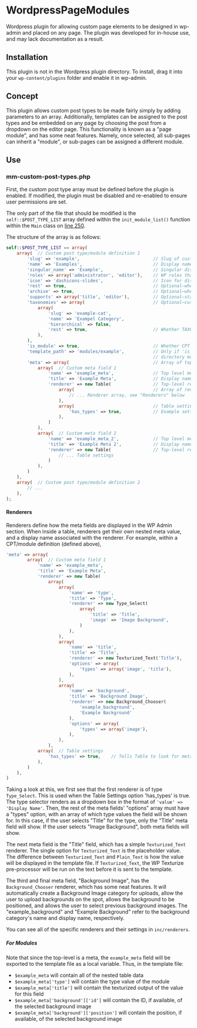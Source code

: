 # WordpressPageModules
Wordpress plugin for allowing custom page elements to be designed in wp-admin and placed on any page. The plugin was developed for in-house use, and may lack documentation as a result.

## Installation
This plugin is not in the Wordpress plugin directory. To install, drag it into your `wp-content/plugins` folder and enable it in wp-admin.

## Concept
This plugin allows custom post types to be made fairly simply by adding parameters to an array. Additionally, templates can be assigned to the post types and be embedded on any page by choosing the post from a dropdown on the editor page. This functionality is known as a "page module", and has some neat features. Namely, once selected, all sub-pages can inherit a "module", or sub-pages can be assigned a different module.

## Use
### mm-custom-post-types.php
First, the custom post type array must be defined before the plugin is enabled. If modified, the plugin must be disabled and re-enabled to ensure user permissions are set.

The only part of the file that should be modified is the `self::$POST_TYPE_LIST` array defined within the `init_module_list()` function within the `Main` class on [line 250](https://github.com/mwmancuso/WordpressPageModules/blob/master/mm-custom-post-types/mm-custom-post-types.php#L250).

The structure of the array is as follows:
```php
self::$POST_TYPE_LIST == array(
    array(  // Custom post type/module definition 1
        'slug' => 'example',                            // Slug of custom post type (CPT)
        'name' => 'Examples',                           // Display name of CPT
        'singular_name' => 'Example',                   // Singular display name of CPT
        'roles' => array('administrator', 'editor'),    // WP roles that may modify this CPT
        'icon' => 'dashicons-slides',                   // Icon for display in WP Admin sidebar
        'rest' => true,                                 // Optional—whether CPT is available via WP REST
        'archive' => true,                              // Optional—whether CPT is given archive page
        'supports' => array('title', 'editor'),         // Optional—standard WP CPT "supports" values
        'taxonomies' => array(                          // Optional—custom taxonomies for CPT; created if don't exist
            array(
                'slug' => 'example-cat',
                'name' => 'Exampel Category',
                'hierarchical' => false,
                'rest' => true,                         // Whether TAXONOMY is available from WP REST
            ),
        ),
        'is_module' => true,                            // Whether CPT may be embedded in pages, see "Modules" below
        'template_path' => 'modules/example',           // Only if 'is_module' is true, defines where in template
                                                        // directory module template can be found. See "Templates" below
        'meta' => array(                                // Array of top-level meta fields
            array(  // Custom meta field 1
                'name' => 'example_meta',               // Top level meta-key
                'title' => 'Example Meta',              // Display name in admin
                'renderer' => new Table(                // Top-level renderer—typically "Table"; see "Renderers" below
                    array(                              // Array of renderers in table
                        // ... Renderer array, see "Renderers" below
                    ),
                    array(                              // Table settings
                        'has_types' => true,            // Example setting
                    ),
                )
            ),
            array(  // Custom meta field 2
                'name' => 'example_meta_2',             // Top level meta-key
                'title' => 'Example Meta 2',            // Display name in admin
                'renderer' => new Table(                // Top-level renderer—typically "Table"; see "Renderers" below
                    // ... Table settings
                )
            ),
        )
    ),
    array(  // Custom post type/module definition 2
        // ...
    ),
);
```

#### Renderers
Renderers define how the meta fields are displayed in the WP Admin section. When inside a table, renderers get their own nested meta value, and a display name associated with the renderer. For example, within a CPT/module definition (defined above),
```php
'meta' => array(
        array(  // Custom meta field 1
            'name' => 'example_meta',
            'title' => 'Example Meta',
            'renderer' => new Table(
                array(
                    array(
                        'name' => 'type',
                        'title' => 'Type',
                        'renderer' => new Type_Select(
                            array(
                                'title' => 'Title',
                                'image' => 'Image Background',
                            )
                        ),
                    ),
                    array(
                        'name' => 'title',
                        'title' => 'Title',
                        'renderer' => new Texturized_Text('Title'),
                        'options' => array(
                            'types' => array('image', 'title'),
                        ),
                    ),
                    array(
                        'name' => 'background',
                        'title' => 'Background Image',
                        'renderer' => new Background_Chooser(
                            'example_background',
                            'Example Background'
                        ),
                        'options' => array(
                            'types' => array('image'),
                        ),
                    ),
                ),
            array(  // Table settings
                'has_types' => true,    // Tells Table to look for meta field named 'type', with 'Type_Select' renderer
            ),
        )
    ),
)
```

Taking a look at this, we first see that the first renderer is of type `Type_Select`. This is used when the Table Settings option 'has_types' is true. The type selector renders as a dropdown box in the format of `'value' => 'Display Name'`. Then, the rest of the meta fields' "options" array must have a "types" option, with an array of which type values the field will be shown for. In this case, if the user selects "Title" for the type, only the "Title" meta field will show. If the user selects "Image Background", both meta fields will show.

The next meta field is the "Title" field, which has a simple `Texturized_Text` renderer. The single option for `Texturized_Text` is the placeholder value. The difference between `Texturized_Text` and `Plain_Text` is how the value will be displayed in the template file. If `Texturized_Text`, the WP Texturize pre-processor will be run on the text before it is sent to the template.

The third and final meta field, "Background Image", has the `Background_Chooser` renderer, which has some neat features. It will automatically create a Background Image category for uploads, allow the user to upload backgrounds on the spot, allows the background to be positioned, and allows the user to select previous background images. The "example_background" and "Example Background" refer to the background category's name and display name, respectively.

You can see all of the specific renderers and their settings in `inc/renderers`.

##### For Modules
Note that since the top-level is a meta, the `example_meta` field will be exported to the template file as a local variable. Thus, in the template file:
* `$example_meta` will contain all of the nested table data
* `$example_meta['type']` will contain the type value of the module
* `$example_meta['title']` will contain the texturized output of the value for this field
* `$example_meta['background']['id']` will contain the ID, if available, of the selected background image
* `$example_meta['background']['position']` will contain the position, if available, of the selected background image

